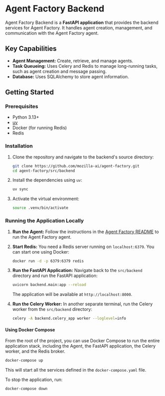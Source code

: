 # Agent Factory Backend

Agent Factory Backend is a **FastAPI application** that provides the backend services for Agent Factory. It handles agent creation, management, and communication with the Agent Factory agent.

## Key Capabilities

* **Agent Management:** Create, retrieve, and manage agents.
* **Task Queueing:** Uses Celery and Redis to manage long-running tasks, such as agent creation and message passing.
* **Database:** Uses SQLAlchemy to store agent information.

## Getting Started

### Prerequisites

- Python 3.13+
- [uv](https://github.com/astral-sh/uv)
- Docker (for running Redis)
- Redis

### Installation

1. Clone the repository and navigate to the backend's source directory:
   ```bash
   git clone https://github.com/mozilla-ai/agent-factory.git
   cd agent-factory/src/backend
   ```

2. Install the dependencies using `uv`:
   ```bash
   uv sync
   ```

3. Activate the virtual environment:
   ```bash
   source .venv/bin/activate
   ```

### Running the Application Locally

1. **Run the Agent:** Follow the instructions in the [Agent Factory README](../agent/README.md) to run the Agent
   Factory agent.

2. **Start Redis:**
   You need a Redis server running on `localhost:6379`. You can start one using Docker:
   ```bash
   docker run -d -p 6379:6379 redis
   ```

3. **Run the FastAPI Application:**
   Navigate back to the `src/backend` directory and run the FastAPI application:
   ```bash
   uvicorn backend.main:app --reload
   ```
   The application will be available at `http://localhost:8000`.

4. **Run the Celery Worker:**
   In another separate terminal, run the Celery worker from the `src/backend` directory:
   ```bash
   celery -A backend.celery_app worker --loglevel=info
   ```

#### Using Docker Compose

From the root of the project, you can use Docker Compose to run the entire application stack, including the Agent, the
FastAPI application, the Celery worker, and the Redis broker.

```bash
docker-compose up
```

This will start all the services defined in the `docker-compose.yaml` file.

To stop the application, run:

```bash
docker-compose down
```
